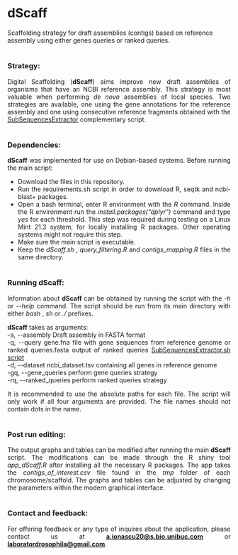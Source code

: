 # dScaff
Scaffolding strategy for draft assemblies (contigs) based on reference assembly using either genes queries or ranked queries.

<div align="justify">

#
### Strategy:

Digital Scaffolding (**dScaff**) aims improve new draft assemblies of organisms that have an NCBI reference assembly. This strategy is most valuable when performing *de novo* assemblies of local species. Two strategies are available, one using the gene annotations for the reference assembly and one using consecutive reference fragments obtained with the [SubSequencesExtractor](https://github.com/DL-UB/SubSequencesExtractor) complementary script.

#
#
### Dependencies:

**dScaff** was implemented for use on Debian-based systems. Before running the main script:

+ Download the files in this repository.
+ Run the requirements.sh script in order to download R, seqtk and ncbi-blast+ packages. 
+ Open a bash terminal, enter R environment with the *R* command. Inside the R environment run the *install.packages("dplyr")* command and type *yes* for each threshold. This step was required during testing on a Linux Mint 21.3 system, for locally installing R packages. Other operating systems might not require this step.
+ Make sure the main script is executable.
+ Keep the *dScaff.sh* , *query_filtering.R* and *contigs_mapping.R* files in the same directory.

#
#
### Running dScaff:

Information about **dScaff** can be obtained by running the script with the *-h* or *--help* command. The script should be run from its main directory with either *bash* , *sh* or *./* prefixes. 

**dScaff** takes as arguments:  
-a, --assembly            Draft assembly in FASTA format\
-q, --query               gene.fna file with gene sequences from reference genome or ranked queries.fasta output of ranked queries [SubSequencesExtractor.sh script](https://github.com/DL-UB/SubSequencesExtractor)\
-d, --dataset             ncbi_dataset.tsv containing all genes in reference genome\
-gq, --gene_queries       perform gene queries strategy\
-rq, --ranked_queries     perform ranked queries strategy


It is recommended to use the absolute paths for each file. The script will only work if all four arguments are provided. The file names should not contain dots in the name.

#
#
### Post run editing:

The output graphs and tables can be modified after running the main **dScaff** script. The modifications can be made through the R shiny tool *app_dScaff.R* after installing all the necessary R packages. The app takes the *contigs_of_interest.csv* file found in the *tmp* folder of each chromosome/scaffold. The graphs and tables can be adjusted by changing the parameters within the modern graphical interface.
#
#
### Contact and feedback:

For offering feedback or any type of inquires about the application, please contact us at **a.ionascu20@s.bio.unibuc.com** or **laboratordrosophila@gmail.com**.  


</div>


